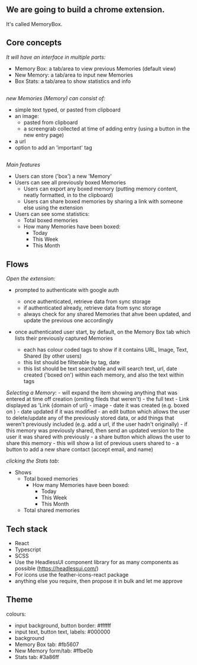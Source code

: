 
## We are going to build a chrome extension.

It's called MemoryBox.

## Core concepts

*It will have an interface in multiple parts:*
- Memory Box: a tab/area to view previous Memories (default view)
- New Memory: a tab/area to input new Memories
- Box Stats: a tab/area to show statistics and info

##

*new Memories (Memory) can consist of:*
- simple text typed, or pasted from clipboard
- an image:
    - pasted from clipboard
    - a screengrab collected at time of adding entry (using a button in the new entry page)
- a url 
- option to add an 'important' tag

##

*Main features*
- Users can store ('box') a new 'Memory' 
- Users can see all previously boxed Memories
    - Users can export any boxed memory (putting memory content, neatly formatted, in to the clipboard)
    - Users can share boxed memories by sharing a link with someone else using the extension 
- Users can see some statistics:
    - Total boxed memories
    - How many Memories have been boxed:
        - Today
        - This Week
        - This Month

## Flows

*Open the extension*:

- prompted to authenticate with google auth
    - once authenticated, retrieve data from sync storage
    - if authenticated already, retrieve data from sync storage
    - always check for any shared Memories that ahve been updated, and update the previous one accordingly

- once authenticated user start, by default, on the Memory Box tab which lists their previously captured Memories 
    - each has colour coded tags to show if it contains URL, Image, Text, Shared (by other users)
    - this list should be filterable by tag, date
    - this list should be text searchable and will search text, url, date created ('boxed on') within each memory, and also the text within tags

*Selecting a Memory*:
    - will expand the item showing anything that was entered at time off creation (omiting fileds that weren't)
        - the full text
        - Link displayed as 'Link {domain of url}
        - image
        - date it was created (e.g. boxed on )
        - date updated if it was modified 
    - an edit button which allows the user to delete/update any of the previously stored data, or add things that weren't previously included (e.g. add a url, if the user hadn't originally)
        - if this memory was previously shared, then send an updated version to the user it was shared with previously
    - a share button which allows the user to share this memory 
        - this will show a list of previous users shared to
        - a button to add a new share contact (accept email, and name)

*clicking the Stats tab*:
- Shows
    - Total boxed memories
        - How many Memories have been boxed:
            - Today
            - This Week
            - This Month
    - Total shared memories


## Tech stack

- React
- Typescript
- SCSS
- Use the HeadlessUI component library for as many components as possible (https://headlessui.com/)
- For icons use the feather-icons-react package
- anything else you require, then propose it in bulk and let me approve

## Theme

colours:
- input background, button border: #ffffff
- input text, button text, labels: #000000
- background
 - Memory Box tab: #fb5607
 - New Memory form/tab: #ffbe0b
 - Stats tab: #3a86ff




